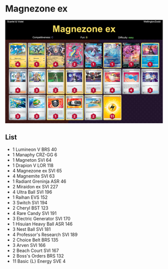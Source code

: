 # Magnezone ex

![decklist](../../!Images/Standard/4BST-SVI/Magnezone%20ex.png)

## List
* 1 Lumineon V BRS 40
* 1 Manaphy CRZ-GG 6
* 1 Magneton SVI 64
* 1 Drapion V LOR 118
* 4 Magnezone ex SVI 65
* 4 Magnemite SVI 63
* 1 Radiant Greninja ASR 46
* 2 Miraidon ex SVI 227
* 4 Ultra Ball SVI 196
* 1 Raihan EVS 152
* 3 Switch SVI 194
* 2 Cheryl BST 123
* 4 Rare Candy SVI 191
* 3 Electric Generator SVI 170
* 1 Hisuian Heavy Ball ASR 146
* 3 Nest Ball SVI 181
* 4 Professor's Research SVI 189
* 2 Choice Belt BRS 135
* 3 Arven SVI 166
* 2 Beach Court SVI 167
* 2 Boss's Orders BRS 132
* 11 Basic {L} Energy SVE 4
